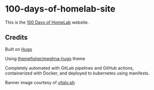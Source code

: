 # 100-days-of-homelab-site

This is the [100 Days of HomeLab](https://100daysofhomelab.com) website.

## Credits

Built on [Hugo](https://gohugo.io/)

Using [themefisher/meghna-hugo](https://github.com/themefisher/meghna-hugo) theme

Completely automated with GitLab pipelines and GitHub actions, containerized with Docker, and deployed to kubernetes using manifests.

Banner image courtesy of [vitaly.ph](https://www.instagram.com/vitaly.ph/)
